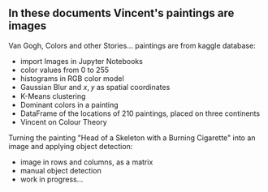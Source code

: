 ## In these documents Vincent's paintings are images
Van Gogh, Colors and other Stories... paintings are from kaggle database:
- import Images in Jupyter Notebooks
- color values from 0 to 255
- histograms in RGB color model
- Gaussian Blur and 𝑥, 𝑦 as spatial coordinates
- K-Means clustering
- Dominant colors in a painting
- DataFrame of the locations of 210 paintings, placed on three continents
- Vincent on Colour Theory 

Turning the painting "Head of a Skeleton with a Burning Cigarette" into an image and applying object detection:
- image in rows and columns, as a matrix
- manual object detection
- work in progress...
